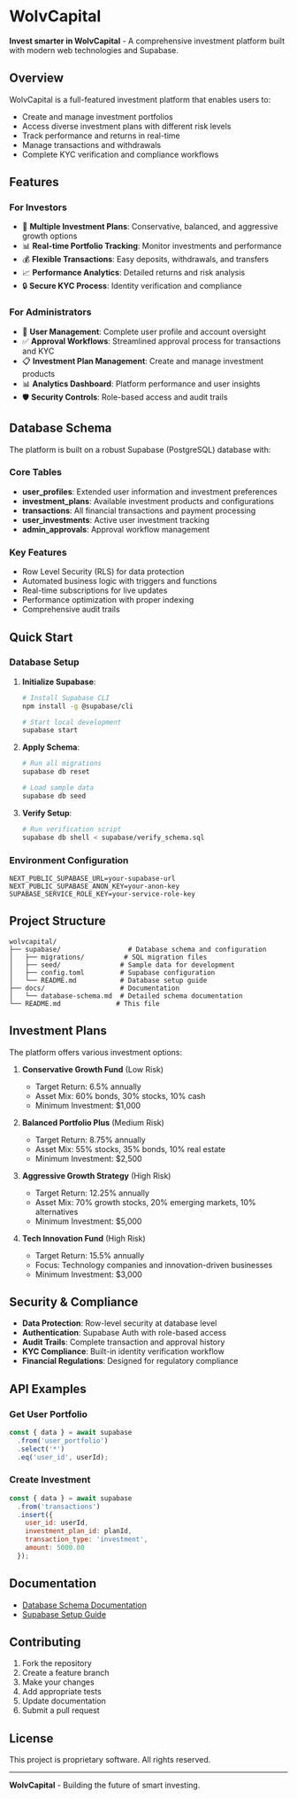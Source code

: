 # WolvCapital

**Invest smarter in WolvCapital** - A comprehensive investment platform built with modern web technologies and Supabase.

## Overview

WolvCapital is a full-featured investment platform that enables users to:
- Create and manage investment portfolios
- Access diverse investment plans with different risk levels
- Track performance and returns in real-time
- Manage transactions and withdrawals
- Complete KYC verification and compliance workflows

## Features

### For Investors
- 🏦 **Multiple Investment Plans**: Conservative, balanced, and aggressive growth options
- 📊 **Real-time Portfolio Tracking**: Monitor investments and performance
- 💰 **Flexible Transactions**: Easy deposits, withdrawals, and transfers
- 📈 **Performance Analytics**: Detailed returns and risk analysis
- 🔒 **Secure KYC Process**: Identity verification and compliance

### For Administrators
- 👥 **User Management**: Complete user profile and account oversight
- ✅ **Approval Workflows**: Streamlined approval process for transactions and KYC
- 📋 **Investment Plan Management**: Create and manage investment products
- 📊 **Analytics Dashboard**: Platform performance and user insights
- 🛡️ **Security Controls**: Role-based access and audit trails

## Database Schema

The platform is built on a robust Supabase (PostgreSQL) database with:

### Core Tables
- **user_profiles**: Extended user information and investment preferences
- **investment_plans**: Available investment products and configurations
- **transactions**: All financial transactions and payment processing
- **user_investments**: Active user investment tracking
- **admin_approvals**: Approval workflow management

### Key Features
- Row Level Security (RLS) for data protection
- Automated business logic with triggers and functions
- Real-time subscriptions for live updates
- Performance optimization with proper indexing
- Comprehensive audit trails

## Quick Start

### Database Setup

1. **Initialize Supabase**:
   ```bash
   # Install Supabase CLI
   npm install -g @supabase/cli
   
   # Start local development
   supabase start
   ```

2. **Apply Schema**:
   ```bash
   # Run all migrations
   supabase db reset
   
   # Load sample data
   supabase db seed
   ```

3. **Verify Setup**:
   ```bash
   # Run verification script
   supabase db shell < supabase/verify_schema.sql
   ```

### Environment Configuration

```env
NEXT_PUBLIC_SUPABASE_URL=your-supabase-url
NEXT_PUBLIC_SUPABASE_ANON_KEY=your-anon-key
SUPABASE_SERVICE_ROLE_KEY=your-service-role-key
```

## Project Structure

```
wolvcapital/
├── supabase/                 # Database schema and configuration
│   ├── migrations/          # SQL migration files
│   ├── seed/               # Sample data for development
│   ├── config.toml         # Supabase configuration
│   └── README.md           # Database setup guide
├── docs/                   # Documentation
│   └── database-schema.md  # Detailed schema documentation
└── README.md              # This file
```

## Investment Plans

The platform offers various investment options:

1. **Conservative Growth Fund** (Low Risk)
   - Target Return: 6.5% annually
   - Asset Mix: 60% bonds, 30% stocks, 10% cash
   - Minimum Investment: $1,000

2. **Balanced Portfolio Plus** (Medium Risk)
   - Target Return: 8.75% annually
   - Asset Mix: 55% stocks, 35% bonds, 10% real estate
   - Minimum Investment: $2,500

3. **Aggressive Growth Strategy** (High Risk)
   - Target Return: 12.25% annually
   - Asset Mix: 70% growth stocks, 20% emerging markets, 10% alternatives
   - Minimum Investment: $5,000

4. **Tech Innovation Fund** (High Risk)
   - Target Return: 15.5% annually
   - Focus: Technology companies and innovation-driven businesses
   - Minimum Investment: $3,000

## Security & Compliance

- **Data Protection**: Row-level security at database level
- **Authentication**: Supabase Auth with role-based access
- **Audit Trails**: Complete transaction and approval history
- **KYC Compliance**: Built-in identity verification workflow
- **Financial Regulations**: Designed for regulatory compliance

## API Examples

### Get User Portfolio
```javascript
const { data } = await supabase
  .from('user_portfolio')
  .select('*')
  .eq('user_id', userId);
```

### Create Investment
```javascript
const { data } = await supabase
  .from('transactions')
  .insert({
    user_id: userId,
    investment_plan_id: planId,
    transaction_type: 'investment',
    amount: 5000.00
  });
```

## Documentation

- [Database Schema Documentation](docs/database-schema.md)
- [Supabase Setup Guide](supabase/README.md)

## Contributing

1. Fork the repository
2. Create a feature branch
3. Make your changes
4. Add appropriate tests
5. Update documentation
6. Submit a pull request

## License

This project is proprietary software. All rights reserved.

---

**WolvCapital** - Building the future of smart investing.

